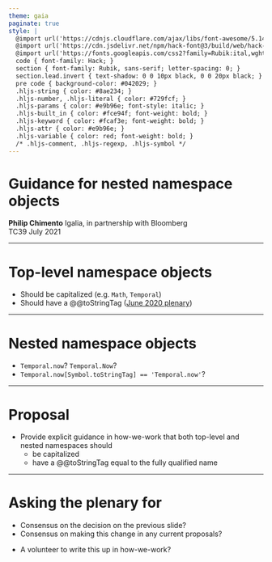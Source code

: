 ```yaml
---
theme: gaia
paginate: true
style: |
  @import url('https://cdnjs.cloudflare.com/ajax/libs/font-awesome/5.14.0/css/all.min.css');
  @import url('https://cdn.jsdelivr.net/npm/hack-font@3/build/web/hack-subset.css');
  @import url('https://fonts.googleapis.com/css2?family=Rubik:ital,wght@0,400;0,700;1,400;1,700&display=swap');
  code { font-family: Hack; }
  section { font-family: Rubik, sans-serif; letter-spacing: 0; }
  section.lead.invert { text-shadow: 0 0 10px black, 0 0 20px black; }
  pre code { background-color: #042029; }
  .hljs-string { color: #8ae234; }
  .hljs-number, .hljs-literal { color: #729fcf; }
  .hljs-params { color: #e9b96e; font-style: italic; }
  .hljs-built_in { color: #fce94f; font-weight: bold; }
  .hljs-keyword { color: #fcaf3e; font-weight: bold; }
  .hljs-attr { color: #e9b96e; }
  .hljs-variable { color: red; font-weight: bold; }
  /* .hljs-comment, .hljs-regexp, .hljs-symbol */
---
```


<!--
_class: invert lead
-->

# **Guidance for nested namespace objects**

**Philip Chimento**
Igalia, in partnership with Bloomberg  
TC39 July 2021

<!--
-->

---

# Top-level namespace objects

- Should be capitalized (e.g. `Math`, `Temporal`)
- Should have a @@toStringTag ([June 2020 plenary](https://github.com/tc39/notes/blob/5a3580a5a057f3160338025acc2b674e03cc00a3/meetings/2020-07/july-20.md#adding-reflectsymboltostringtag-2057))

---

# Nested namespace objects

- `Temporal.now`? `Temporal.Now`?
- `Temporal.now[Symbol.toStringTag] == 'Temporal.now'`?

---

# Proposal

- Provide explicit guidance in how-we-work that both top-level and nested namespaces should
  - be capitalized
  - have a @@toStringTag equal to the fully qualified name

---

# Asking the plenary for

- Consensus on the decision on the previous slide?
- Consensus on making this change in any current proposals?
* A volunteer to write this up in how-we-work?
